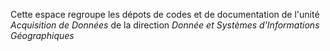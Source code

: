 Cette espace regroupe les dépots de codes et de documentation de l'unité *Acquisition de Données* de la direction *Donnée et Systèmes d'Informations Géographiques*
